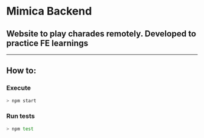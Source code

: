 # Mimica Backend
## Website to play charades remotely. Developed to practice FE learnings

---

## How to:

### Execute
```sh
> npm start
```

### Run tests 
```sh
> npm test
```
